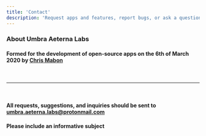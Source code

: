 ```yaml
---
title: 'Contact'
description: 'Request apps and features, report bugs, or ask a question!'
---
```


### About Umbra Aeterna Labs

#### Formed for the development of open-source apps on the 6th of March 2020 by [Chris Mabon](https://github.com/chrismabon)

<br>

---

<br>

#### All requests, suggestions, and inquiries should be sent to [umbra.aeterna.labs@protonmail.com](mailto:umbra.aeterna.labs@protonmail.com)

#### Please include an informative subject
